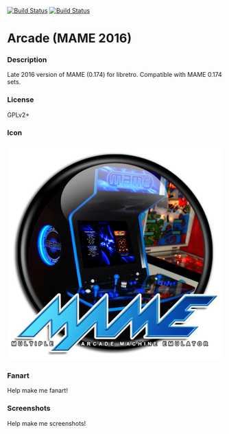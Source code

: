 [![Build Status](https://travis-ci.org/kodi-game/game.libretro.mame2016.svg?branch=master)](https://travis-ci.org/kodi-game/game.libretro.mame2016)
[![Build Status](https://ci.appveyor.com/api/projects/status/github/kodi-game/game.libretro.mame2016?svg=true)](https://ci.appveyor.com/project/kodi-game/game-libretro-mame2016)

# Arcade (MAME 2016)

### Description

Late 2016 version of MAME (0.174) for libretro. Compatible with MAME 0.174 sets.

### License

GPLv2+

### Icon

![Icon](game.libretro.mame2016/resources/icon.png)

### Fanart

Help make me fanart!

### Screenshots

Help make me screenshots!

